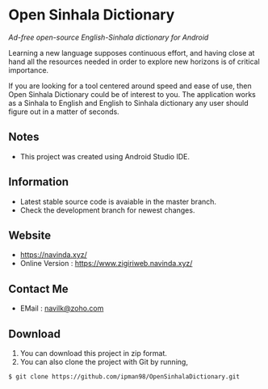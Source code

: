 # Open Sinhala Dictionary
*Ad-free open-source English-Sinhala dictionary for Android*

Learning a new language supposes continuous effort, and having close at hand all the resources needed in order to explore new horizons is of critical importance.

If you are looking for a tool centered around speed and ease of use, then Open Sinhala Dictionary could be of interest to you. The application works as a Sinhala to English and English to Sinhala dictionary any user should figure out in a matter of seconds.

## Notes
- This project was created using Android Studio IDE.

## Information
- Latest stable source code is avaiable in the master branch. 
- Check the development branch for newest changes.

## Website
- https://navinda.xyz/
- Online Version : https://www.zigiriweb.navinda.xyz/

## Contact Me
- EMail : navilk@zoho.com

## Download
1. You can download this project in zip format.
2. You can also clone the project with Git by running,

```git
$ git clone https://github.com/ipman98/OpenSinhalaDictionary.git
```
